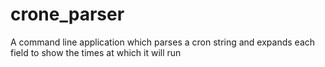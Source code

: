 # crone_parser
A command line application which parses a cron string and expands each field to show the times at which it will run
